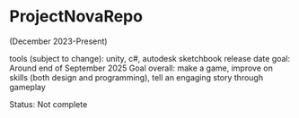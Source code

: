# ProjectNovaRepo
(December 2023-Present)

tools (subject to change): unity, c#, autodesk sketchbook 
release date goal: Around end of September 2025
Goal overall: make a game, improve on skills (both design and programming), tell an engaging story through gameplay

Status: Not complete
